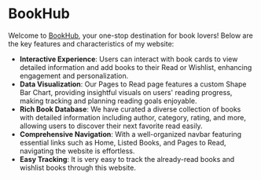 # BookHub

Welcome to [BookHub](http://book-vibes.surge.sh), your one-stop destination for book lovers! Below are the key features and characteristics of my website:

- **Interactive Experience**: Users can interact with book cards to view detailed information and add books to their Read or Wishlist, enhancing engagement and personalization.
- **Data Visualization**: Our Pages to Read page features a custom Shape Bar Chart, providing insightful visuals on users' reading progress, making tracking and planning reading goals enjoyable.
- **Rich Book Database**: We have curated a diverse collection of books with detailed information including author, category, rating, and more, allowing users to discover their next favorite read easily.
- **Comprehensive Navigation**: With a well-organized navbar featuring essential links such as Home, Listed Books, and Pages to Read, navigating the website is effortless.
- **Easy Tracking**: It is very easy to track the already-read books and wishlist books through this website.
